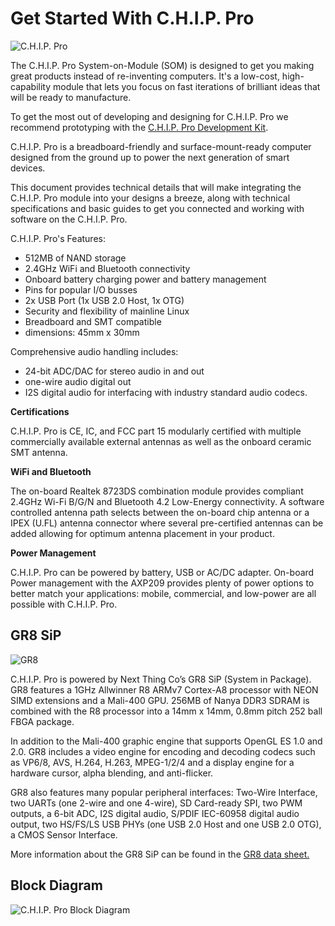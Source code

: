 # Get Started With C.H.I.P. Pro

![C.H.I.P. Pro](images/CHIP_ProMain.jpg)

The C.H.I.P. Pro System-on-Module (SOM) is designed to get you making great products instead of re-inventing computers. It's a low-cost, high-capability module that lets you focus on fast iterations of brilliant ideas that will be ready to manufacture.

To get the most out of developing and designing for C.H.I.P. Pro we recommend prototyping with the [C.H.I.P. Pro Development Kit](http://docs.getchip.com/chip_pro_devkit.html). 

C.H.I.P. Pro is a breadboard-friendly and surface-mount-ready computer designed from the ground up to power the next generation of smart devices. 

This document provides technical details that will make integrating the C.H.I.P. Pro module into your designs a breeze, along with technical specifications and basic guides to get you connected and working with software on the C.H.I.P. Pro. 

C.H.I.P. Pro's Features:

* 512MB of NAND storage
* 2.4GHz WiFi and Bluetooth connectivity
* Onboard battery charging power and battery management
* Pins for popular I/O busses
* 2x USB Port (1x USB 2.0 Host, 1x OTG)
* Security and flexibility of mainline Linux 
* Breadboard and SMT compatible
* dimensions: 45mm x 30mm

Comprehensive audio handling includes:

* 24-bit ADC/DAC for stereo audio in and out
* one-wire audio digital out
* I2S digital audio for interfacing with industry standard audio codecs.

**Certifications**

C.H.I.P. Pro is CE, IC, and FCC part 15 modularly certified with multiple commercially available external antennas as well as the onboard ceramic SMT antenna. 

**WiFi and Bluetooth**

The on-board Realtek 8723DS combination module provides compliant 2.4GHz Wi-Fi B/G/N and Bluetooth 4.2 Low-Energy connectivity. A software controlled antenna path selects between the on-board chip antenna or a IPEX (U.FL) antenna connector where several pre-certified antennas can be added allowing for optimum antenna placement in your product. 

**Power Management**

C.H.I.P. Pro can be powered by battery, USB or AC/DC adapter. On-board Power management with the AXP209 provides plenty of power options to better match your applications: mobile, commercial, and low-power are all possible with C.H.I.P. Pro. 


## GR8 SiP

![GR8](images/CHIP-Pro-Exploded-View.png)

C.H.I.P. Pro is powered by Next Thing Co’s GR8 SiP (System in Package). GR8 features a 1GHz Allwinner R8 ARMv7 Cortex-A8 processor with NEON SIMD extensions and a Mali-400 GPU. 256MB of Nanya DDR3 SDRAM is combined with the R8 processor into a 14mm x 14mm, 0.8mm pitch 252 ball FBGA package. 

In addition to the Mali-400 graphic engine that supports OpenGL ES 1.0 and 2.0. GR8 includes a video engine for encoding and decoding codecs such as VP6/8, AVS, H.264, H.263, MPEG-1/2/4 and a display engine for a hardware cursor, alpha blending, and anti-flicker.

GR8 also features many popular peripheral interfaces: Two-Wire Interface, two UARTs (one 2-wire and one 4-wire), SD Card-ready SPI, two PWM outputs, a 6-bit ADC, I2S digital audio, S/PDIF IEC-60958 digital audio output, two HS/FS/LS USB PHYs (one USB 2.0 Host and one USB 2.0 OTG), a CMOS Sensor Interface. 

More information about the GR8 SiP can be found in the [GR8 data sheet.](https://github.com/NextThingCo/CHIP_Pro-Hardware/raw/master/Datasheets/GR8_Datasheet_v1.0.pdf)

## Block Diagram

![C.H.I.P. Pro Block Diagram](images/block_diagram.jpg)
